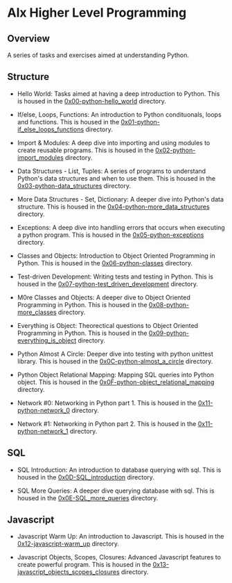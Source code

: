 # Alx Higher Level Programming

## Overview

A series of tasks and exercises aimed at understanding Python.

## Structure

-   Hello World: Tasks aimed at having a deep introduction to Python. This is housed in the [0x00-python-hello_world](/0x00-python-hello_world) directory.

-   If/else, Loops, Functions: An introduction to Python condituonals, loops and functions. This is housed in the [0x01-python-if_else_loops_functions](/0x01-python-if_else_loops_functions) directory.

-   Import & Modules: A deep dive into importing and using modules to create reusable programs. This is housed in the [0x02-python-import_modules](/0x02-python-import_modules) directory.

-   Data Structures - List, Tuples: A series of programs to understand Python's data structures and when to use them. This is housed in the [0x03-python-data_structures](/0x03-python-data_structures) directory.

-   More Data Structures - Set, Dictionary: A deeper dive into Python's data structure. This is housed in the [0x04-python-more_data_structures](/0x04-python-more_data_structures) directory.

-   Exceptions: A deep dive into handling errors that occurs when executing a python program. This is housed in the [0x05-python-exceptions](/0x05-python-exceptions) directory.

-   Classes and Objects: Introduction to Object Oriented Programming in Python. This is housed in the [0x06-python-classes](/0x06-python-classes) directory.

-   Test-driven Development: Writing tests and testing in Python. This is housed in the [0x07-python-test_driven_development](/0x07-python-test_driven_development) directory.

-   M0re Classes and Objects: A deeper dive to Object Oriented Programming in Python. This is housed in the [0x08-python-more_classes](/0x08-python-more_classes) directory.

-   Everything is Object: Theorectical questions to Object Oriented Programming in Python. This is housed in the [0x09-python-everything_is_object](/0x09-python-everything_is_object) directory.

-   Python Almost A Circle: Deeper dive into testing with python unittest library. This is housed in the [0x0C-python-almost_a_circle](/0x0C-python-almost_a_circle) directory.

-   Python Object Relational Mapping: Mapping SQL queries into Python object. This is housed in the [0x0F-python-object_relational_mapping](/0x0F-python-object_relational_mapping) directory.

-   Network #0: Networking in Python part 1. This is housed in the [0x11-python-network_0](/0x11-python-network_0) directory.

-   Network #1: Networking in Python part 2. This is housed in the [0x11-python-network_1](/0x11-python-network_1) directory.

## SQL

-   SQL Introduction: An introduction to database querying with sql. This is housed in the [0x0D-SQL_introduction](/0x0D-SQL_introduction) directory.

-   SQL More Queries: A deeper dive querying database with sql. This is housed in the [0x0E-SQL_more_queries](/0x0E-SQL_more_queries) directory.

## Javascript

-   Javascript Warm Up: An introduction to Javascript. This is housed in the [0x12-javascript-warm_up](/0x12-javascript-warm_up) directory.

-   Javascript Objects, Scopes, Closures: Advanced Javascript features to create powerful program. This is housed in the [0x13-javascript_objects_scopes_closures](/0x13-javascript_objects_scopes_closures) directory.
